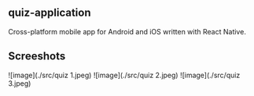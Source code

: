 ## quiz-application
Cross-platform mobile app for Android and iOS written with React Native.

## Screeshots
![image](./src/quiz 1.jpeg)
![image](./src/quiz 2.jpeg)
![image](./src/quiz 3.jpeg)
